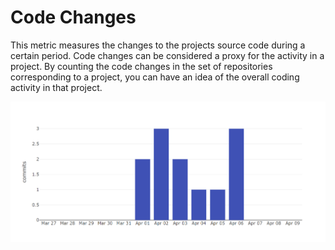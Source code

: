 # Code Changes

This metric measures the changes to the projects source code during a certain period. Code changes can be considered a proxy for the activity in a project. By counting the code changes in the set of repositories corresponding to a project, you can have an idea of the overall coding activity in that project.

![Graph showing number of commits made](../../.gitbook/assets/image%20%2810%29.png)

